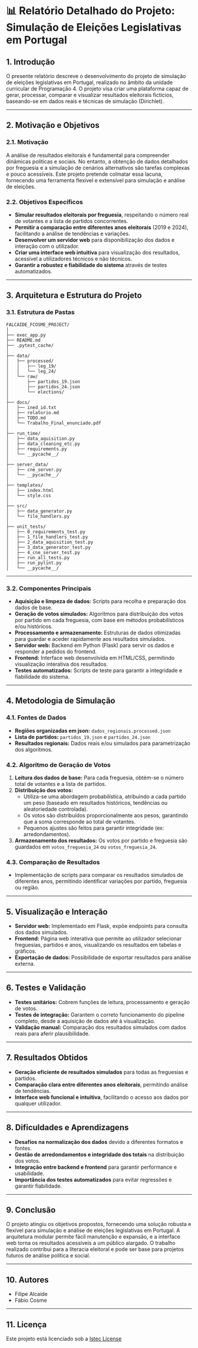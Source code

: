 # 📊 Relatório Detalhado do Projeto: Simulação de Eleições Legislativas em Portugal

## 1. Introdução

O presente relatório descreve o desenvolvimento do projeto de simulação de eleições legislativas em Portugal, realizado no âmbito da unidade curricular de Programação 4. O projeto visa criar uma plataforma capaz de gerar, processar, comparar e visualizar resultados eleitorais fictícios, baseando-se em dados reais e técnicas de simulação (Dirichlet).

---

## 2. Motivação e Objetivos

### 2.1. Motivação

A análise de resultados eleitorais é fundamental para compreender dinâmicas políticas e sociais. No entanto, a obtenção de dados detalhados por freguesia e a simulação de cenários alternativos são tarefas complexas e pouco acessíveis. Este projeto pretende colmatar essa lacuna, fornecendo uma ferramenta flexível e extensível para simulação e análise de eleições.

### 2.2. Objetivos Específicos

- **Simular resultados eleitorais por freguesia**, respeitando o número real de votantes e a lista de partidos concorrentes.
- **Permitir a comparação entre diferentes anos eleitorais** (2019 e 2024), facilitando a análise de tendências e variações.
- **Desenvolver um servidor web** para disponibilização dos dados e interação com o utilizador.
- **Criar uma interface web intuitiva** para visualização dos resultados, acessível a utilizadores técnicos e não técnicos.
- **Garantir a robustez e fiabilidade do sistema** através de testes automatizados.

---

## 3. Arquitetura e Estrutura do Projeto

### 3.1. Estrutura de Pastas

```
FALCAIDE_FCOSME_PROJECT/
│
├── exec_app.py
├── README.md
├── .pytest_cache/
│
├── data/
│   ├── processed/
│   │   ├── leg_19/
│   │   └── leg_24/
│   └── raw/
│       ├── partidos_19.json
│       ├── partidos_24.json
│       └── elections/
│
├── docs/
│   ├── ined_id.txt
│   ├── relatorio.md
│   ├── TODO.md
│   └── Trabalho_Final_enunciado.pdf
│
├── run_time/
│   ├── data_aquisition.py
│   ├── data_cleaning_etc.py
│   ├── requirements.py
│   └── __pycache__/
│
├── server_data/
│   ├── cne_server.py
│   └── __pycache__/
│
├── templates/
│   ├── index.html
│   └── style.css
│
├── src/
│   ├── data_generator.py
│   └── file_handlers.py
│
├── unit_tests/
│   ├── 0_requirements_test.py
│   ├── 1_file_handlers_test.py
│   ├── 2_data_aquisition_test.py
│   ├── 3_data_generator_test.py
│   ├── 4_cne_server_test.py
│   ├── run_all_tests.py
│   ├── run_pylint.py
│   └── __pycache__/
```

---

### 3.2. Componentes Principais

- **Aquisição e limpeza de dados:** Scripts para recolha e preparação dos dados de base.
- **Geração de votos simulados:** Algoritmos para distribuição dos votos por partido em cada freguesia, com base em métodos probabilísticos e/ou históricos.
- **Processamento e armazenamento:** Estruturas de dados otimizadas para guardar e aceder rapidamente aos resultados simulados.
- **Servidor web:** Backend em Python (Flask) para servir os dados e responder a pedidos do frontend.
- **Frontend:** Interface web desenvolvida em HTML/CSS, permitindo visualização interativa dos resultados.
- **Testes automatizados:** Scripts de teste para garantir a integridade e fiabilidade do sistema.

---

## 4. Metodologia de Simulação

### 4.1. Fontes de Dados

- **Regiões organizadas em json:** `dados_regionais.processed.json`
- **Lista de partidos:** `partidos_19.json` e `partidos_24.json`
- **Resultados regionais:** Dados reais e/ou simulados para parametrização dos algoritmos.

### 4.2. Algoritmo de Geração de Votos

1. **Leitura dos dados de base:** Para cada freguesia, obtém-se o número total de votantes e a lista de partidos.
2. **Distribuição dos votos:** 
    - Utiliza-se uma abordagem probabilística, atribuindo a cada partido um peso (baseado em resultados históricos, tendências ou aleatoriedade controlada).
    - Os votos são distribuídos proporcionalmente aos pesos, garantindo que a soma corresponde ao total de votantes.
    - Pequenos ajustes são feitos para garantir integridade (ex: arredondamentos).
3. **Armazenamento dos resultados:** Os votos por partido e freguesia são guardados em `votos_freguesia_24` ou `votos_freguesia_24`.

### 4.3. Comparação de Resultados

- Implementação de scripts para comparar os resultados simulados de diferentes anos, permitindo identificar variações por partido, freguesia ou região.

---

## 5. Visualização e Interação

- **Servidor web:** Implementado em Flask, expõe endpoints para consulta dos dados simulados.
- **Frontend:** Página web interativa que permite ao utilizador selecionar freguesias, partidos e anos, visualizando os resultados em tabelas e gráficos.
- **Exportação de dados:** Possibilidade de exportar resultados para análise externa.

---

## 6. Testes e Validação

- **Testes unitários:** Cobrem funções de leitura, processamento e geração de votos.
- **Testes de integração:** Garantem o correto funcionamento do pipeline completo, desde a aquisição de dados até à visualização.
- **Validação manual:** Comparação dos resultados simulados com dados reais para aferir plausibilidade.

---

## 7. Resultados Obtidos

- **Geração eficiente de resultados simulados** para todas as freguesias e partidos.
- **Comparação clara entre diferentes anos eleitorais**, permitindo análise de tendências.
- **Interface web funcional e intuitiva**, facilitando o acesso aos dados por qualquer utilizador.

---

## 8. Dificuldades e Aprendizagens

- **Desafios na normalização dos dados** devido a diferentes formatos e fontes.
- **Gestão de arredondamentos e integridade dos totais** na distribuição dos votos.
- **Integração entre backend e frontend** para garantir performance e usabilidade.
- **Importância dos testes automatizados** para evitar regressões e garantir fiabilidade.

---

## 9. Conclusão

O projeto atingiu os objetivos propostos, fornecendo uma solução robusta e flexível para simulação e análise de eleições legislativas em Portugal. A arquitetura modular permite fácil manutenção e expansão, e a interface web torna os resultados acessíveis a um público alargado. O trabalho realizado contribui para a literacia eleitoral e pode ser base para projetos futuros de análise política e social.

---

## 10. Autores

- Filipe Alcaide
- Fábio Cosme

---

## 11. Licença

Este projeto está licenciado sob a [Istec License](LICENSE)